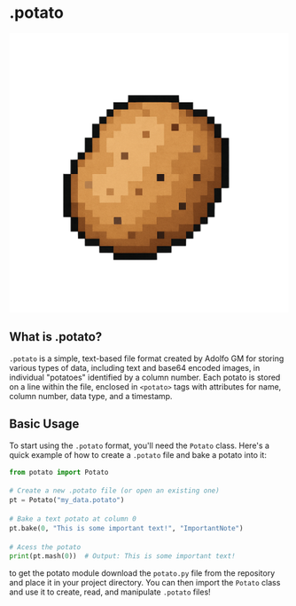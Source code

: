 # .potato
![Potato](potaton.png)

## What is .potato?

`.potato` is a simple, text-based file format created by Adolfo GM for storing various types of data, including text and base64 encoded images, in individual "potatoes" identified by a column number. Each potato is stored on a line within the file, enclosed in `<potato>` tags with attributes for name, column number, data type, and a timestamp.

## Basic Usage

To start using the `.potato` format, you'll need the `Potato` class. Here's a quick example of how to create a `.potato` file and bake a potato into it:

```python
from potato import Potato

# Create a new .potato file (or open an existing one)
pt = Potato("my_data.potato")

# Bake a text potato at column 0
pt.bake(0, "This is some important text!", "ImportantNote")

# Acess the potato
print(pt.mash(0))  # Output: This is some important text!

```

to get the potato module download the `potato.py` file from the repository and place it in your project directory. You can then import the `Potato` class and use it to create, read, and manipulate `.potato` files!

